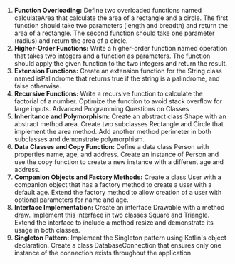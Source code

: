1. **Function Overloading:**
Define two overloaded functions named calculateArea that calculate the area
of a rectangle and a circle. The first function should take two parameters (length
and breadth) and return the area of a rectangle. The second function should take
one parameter (radius) and return the area of a circle.
1. **Higher-Order Functions:**
Write a higher-order function named operation that takes two integers and a
function as parameters. The function should apply the given function to the two
integers and return the result.
1. **Extension Functions:**
Create an extension function for the String class named isPalindrome that
returns true if the string is a palindrome, and false otherwise.
1. **Recursive Functions:**
Write a recursive function to calculate the factorial of a number. Optimize the
function to avoid stack overflow for large inputs.
Advanced Programming Questions on Classes
1. **Inheritance and Polymorphism:**
Create an abstract class Shape with an abstract method area. Create two
subclasses Rectangle and Circle that implement the area method. Add
another method perimeter in both subclasses and demonstrate polymorphism.
1. **Data Classes and Copy Function:**
Define a data class Person with properties name, age, and address. Create an
instance of Person and use the copy function to create a new instance with a
different age and address.
1. **Companion Objects and Factory Methods:**
Create a class User with a companion object that has a factory method to create
a user with a default age. Extend the factory method to allow creation of a user
with optional parameters for name and age.
1. **Interface Implementation:**
Create an interface Drawable with a method draw. Implement this interface in
two classes Square and Triangle. Extend the interface to include a method
resize and demonstrate its usage in both classes.
1. **Singleton Pattern:**
Implement the Singleton pattern using Kotlin's object declaration. Create a class
DatabaseConnection that ensures only one instance of the connection exists
throughout the application